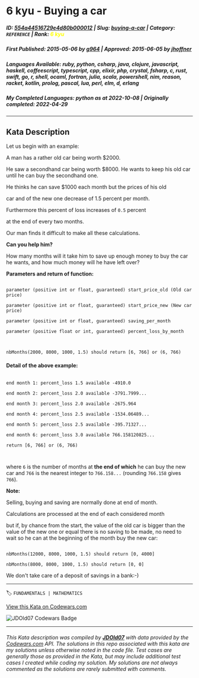 # 6 kyu - Buying a car

##### **ID**: [554a44516729e4d80b000012](https://www.codewars.com/kata/554a44516729e4d80b000012) | **Slug**: [buying-a-car](https://www.codewars.com/kata/554a44516729e4d80b000012) | **Category**: `REFERENCE` | **Rank**: <span style="color:yellow">6 kyu</span>

##### **First Published**: 2015-05-06 ***by*** [g964](https://www.codewars.com/users/g964) | **Approved**: 2015-06-05 ***by*** [jhoffner](https://www.codewars.com/users/jhoffner)

##### **Languages Available**: ruby, python, csharp, java, clojure, javascript, haskell, coffeescript, typescript, cpp, elixir, php, crystal, fsharp, c, rust, swift, go, r, shell, ocaml, fortran, julia, scala, powershell, nim, reason, racket, kotlin, prolog, pascal, lua, perl, elm, d, erlang

##### **My Completed Languages**: python ***as at*** 2022-10-08 | **Originally completed**: 2022-04-29

---

## Kata Description


Let us begin with an example:



A man has a rather old car being worth $2000. 

He saw a secondhand car being worth $8000. He wants to keep his old car until he can buy the secondhand one.



He thinks he can save $1000 each month but the prices of his old 

car and of the new one decrease of 1.5 percent per month.

Furthermore this percent of loss increases of `0.5` percent 

at the end of every two months.

Our man finds it difficult to make all these calculations.



**Can you help him?**



How many months will it take him to save up enough money to buy the car he wants, and how much money will he have left over?



**Parameters and return of function:**

```

parameter (positive int or float, guaranteed) start_price_old (Old car price)

parameter (positive int or float, guaranteed) start_price_new (New car price)

parameter (positive int or float, guaranteed) saving_per_month 

parameter (positive float or int, guaranteed) percent_loss_by_month



nbMonths(2000, 8000, 1000, 1.5) should return [6, 766] or (6, 766)

```

####  Detail of the above example:

```

end month 1: percent_loss 1.5 available -4910.0

end month 2: percent_loss 2.0 available -3791.7999...

end month 3: percent_loss 2.0 available -2675.964

end month 4: percent_loss 2.5 available -1534.06489...

end month 5: percent_loss 2.5 available -395.71327...

end month 6: percent_loss 3.0 available 766.158120825...

return [6, 766] or (6, 766)



```



where `6` is the number of months at **the end of which** he can buy the new car and `766` is the nearest integer to `766.158...` (rounding `766.158` gives `766`).



**Note:** 



Selling, buying and saving are normally done at end of month.

Calculations are processed at the end of each considered month

but if, by chance from the start, the value of the old car is bigger than the value of the new one or equal there is no saving to be made, no need to wait so he can at the beginning of the month buy the new car:

```

nbMonths(12000, 8000, 1000, 1.5) should return [0, 4000]

nbMonths(8000, 8000, 1000, 1.5) should return [0, 0]

```



We don't take care of a deposit of savings in a bank:-)



---


🏷 `FUNDAMENTALS | MATHEMATICS`


[View this Kata on Codewars.com](https://www.codewars.com/kata/554a44516729e4d80b000012)

![](https://www.codewars.com/users/jdold07/badges/large "JDOld07 Codewars Badge")

---

###### *This Kata description was compiled by [**JDOld07**](https://tpstech.dev) with data provided by the [Codewars.com](https://www.codewars.com) API.  The solutions in this repo associated with this kata are my solutions unless otherwise noted in the code file.  Test cases are generally those as provided in the Kata, but may include additional test cases I created while coding my solution.  My solutions are not always commented as the solutions are rarely submitted with comments.*
